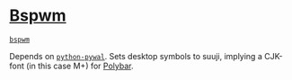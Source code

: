 # [Bspwm](https://wiki.archlinux.org/index.php/Bspwm)
[`bspwm`](https://www.archlinux.org/packages/community/x86_64/bspwm/)

Depends on [`python-pywal`](https://www.archlinux.org/packages/community/any/python-pywal/).
Sets desktop symbols to suuji, implying a CJK-font (in this case M+) for [Polybar](../polybar#polybar).
